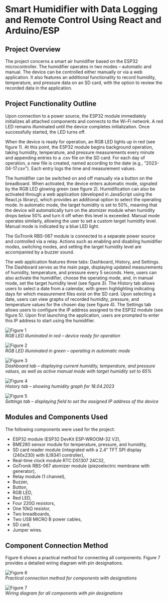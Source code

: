 # Smart Humidifier with Data Logging and Remote Control Using React and Arduino/ESP

## Project Overview

The project concerns a smart air humidifier based on the ESP32 microcontroller. The humidifier operates in two modes – automatic and manual. The device can be controlled either manually or via a web application. It also features an additional functionality to record humidity, temperature, and pressure data on an SD card, with the option to review the recorded data in the application.

## Project Functionality Outline

Upon connection to a power source, the ESP32 module immediately initializes all attached components and connects to the Wi-Fi network. A red LED remains illuminated until the device completes initialization. Once successfully started, the LED turns off.

When the device is ready for operation, an RGB LED lights up in red (see figure 1). At this point, the ESP32 module begins background operation, taking humidity, temperature, and pressure measurements every minute and appending entries to a .csv file on the SD card. For each day of operation, a new file is created, named according to the date (e.g., “2023-04-17.csv”). Each entry logs the time and measurement values.

The humidifier can be switched on and off manually via a button on the breadboard. When activated, the device enters automatic mode, signaled by the RGB LED glowing green (see figure 2). Humidification can also be activated through a web application (developed in JavaScript using the React.js library), which provides an additional option to select the operating mode. In automatic mode, the target humidity is set to 50%, meaning that the device will automatically turn on the atomizer module when humidity drops below 50% and turn it off when this level is exceeded. Manual mode operates similarly, allowing the user to set a custom target humidity level. Manual mode is indicated by a blue LED light.

The GoTronik RBS-067 module is connected to a separate power source and controlled via a relay. Actions such as enabling and disabling humidifier modes, switching modes, and setting the target humidity level are accompanied by a buzzer sound.

The web application features three tabs: Dashboard, History, and Settings. The Dashboard serves as the main page, displaying updated measurements of humidity, temperature, and pressure every 5 seconds. Here, users can also activate the humidifier, choose the operating mode, and, in manual mode, set the target humidity level (see figure 3). The History tab allows users to select a date from a calendar, with green highlighting indicating days for which measurement files exist on the SD card. Upon selecting a date, users can view graphs of recorded humidity, pressure, and temperature values for the chosen day (see figure 4). The Settings tab allows users to configure the IP address assigned to the ESP32 module (see figure 5). Upon first launching the application, users are prompted to enter this IP address to start using the humidifier.

![Figure 1](Images/1.png)  
   *RGB LED illuminated in red – device ready for operation*

![Figure 2](Images/2.png)  
   *RGB LED illuminated in green – operating in automatic mode*

![Figure 3](Images/3.png)  
   *Dashboard tab – displaying current humidity, temperature, and pressure values, as well as active manual mode with target humidity set to 65%*

![Figure 4](Images/4.png)  
   *History tab – showing humidity graph for 18.04.2023*

![Figure 5](Images/5.png)  
   *Settings tab – displaying field to set the assigned IP address of the device*

## Modules and Components Used		

The following components were used for the project:
- ESP32 module (ESP32 DevKit ESP-WROOM-32 V2),
- BME280 sensor module for temperature, pressure, and humidity,
- SD card reader module (integrated with a 2.4” TFT SPI display (240x230) with ILI9341 controller),
- Real-time clock module RTC DS1307 24C32,
- GoTronik RBS-067 atomizer module (piezoelectric membrane with generator),
- Relay module (1 channel),
- Buzzer,
- Button,
- RGB LED,
- Red LED,
- Four 220Ω resistors,
- One 10kΩ resistor,
- Two breadboards,
- Two USB MICRO B power cables,
- SD card,
- Jumper wires.

## Component Connection Method
Figure 6 shows a practical method for connecting all components. Figure 7 provides a detailed wiring diagram with pin designations.

![Figure 6](Images/6.png)  
   *Practical connection method for components with designations*

![Figure 7](Images/7.png)  
   *Wiring diagram for all components with pin designations*